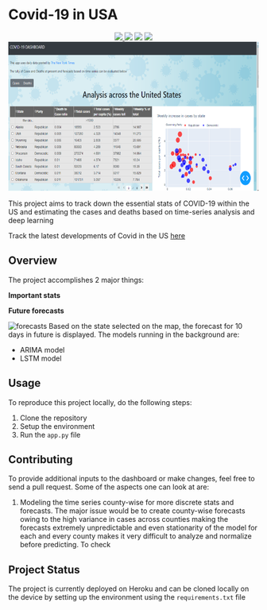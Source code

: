 # Covid-19 in USA

<p align="center">
  <a href=https://github.com/kmair/covid-usa/blob/master/LICENSE>
    <img src="https://img.shields.io/apm/l/atomic-design-ui.svg?">
  </a>
  <a>
    <img src="https://img.shields.io/pypi/pyversions/yt2mp3.svg">
  </a>

  <a>
    <img src="http://img.shields.io/badge/Status-Active-green.svg">
  </a>
  <a>
    <img src="https://badges.frapsoft.com/os/v1/open-source.svg?v=103">
  </a>

  <img width="650" height="300" src="https://github.com/kmair/covid-usa/blob/master/snaps/dashboard.png">
</p>

This project aims to track down the essential stats of COVID-19 within the US and estimating the cases and deaths based on time-series analysis and deep learning

Track the latest developments of Covid in the US [here](https://usa-covid19-forecasts.herokuapp.com/)

## Overview

The project accomplishes 2 major things:

**Important stats**

**Future forecasts**

![forecasts](https://github.com/kmair/covid-usa/blob/master/snaps/prediction.gif)
Based on the state selected on the map, the forecast for 10 days in future is displayed. The models running in the background are:
- ARIMA model
- LSTM model

## Usage

To reproduce this project locally, do the following steps:
1. Clone the repository
2. Setup the environment
3. Run the `app.py` file


## Contributing

To provide additional inputs to the dashboard or make changes, feel free to send a pull request. Some of the aspects one can look at are:
1. Modeling the time series county-wise for more discrete stats and forecasts.
The major issue would be to create county-wise forecasts owing to the high variance in cases across counties making the forecasts extremely unpredictable and even stationarity of the model for each and every county makes it very difficult to analyze and normalize before predicting. 
To check 

## Project Status 

The project is currently deployed on Heroku and can be cloned locally on the device by setting up the environment using the `requirements.txt` file

